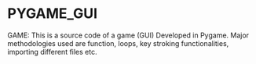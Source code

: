 # PYGAME_GUI
GAME: This is a source code of a game (GUI) Developed in Pygame. Major methodologies used are function, loops, key stroking functionalities, importing different files etc. 
